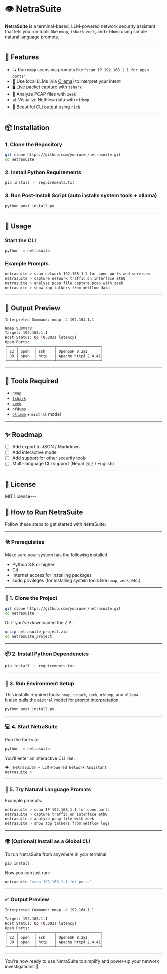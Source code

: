 # 👁️ NetraSuite

**NetraSuite** is a terminal-based, LLM-powered network security assistant that lets you run tools like `nmap`, `tshark`, `zeek`, and `nfdump` using simple natural language prompts.

---

## 🚀 Features

- 🔍 Run `nmap` scans via prompts like `"scan IP 192.168.1.1 for open ports"`
- 🧠 Use local LLMs (via [Ollama](https://ollama.com)) to interpret your intent
- 🖥️ Live packet capture with `tshark`
- 📄 Analyze PCAP files with `zeek`
- 📊 Visualize NetFlow data with `nfdump`
- 🌈 Beautiful CLI output using [`rich`](https://github.com/Textualize/rich)

---

## 📦 Installation

### 1. Clone the Repository
```bash
git clone https://github.com/youruser/netrasuite.git
cd netrasuite
```

### 2. Install Python Requirements
```bash
pip install -r requirements.txt
```

### 3. Run Post-Install Script (auto installs system tools + ollama)
```bash
python post_install.py
```

---

## 🧠 Usage

### Start the CLI
```bash
python -m netrasuite
```

### Example Prompts
```bash
netrasuite > scan network 192.168.1.1 for open ports and services
netrasuite > capture network traffic on interface eth0
netrasuite > analyze pcap file capture.pcap with zeek
netrasuite > show top talkers from netflow data
```

---

## 📁 Output Preview

```bash
Interpreted Command: nmap -A 192.168.1.1

Nmap Summary:
Target: 192.168.1.1
Host Status: Up (0.003s latency)
Open Ports:
╭────┬───────┬────────┬────────────────────╮
│ 22 │ open  │ ssh    │ OpenSSH 8.2p1      │
│ 80 │ open  │ http   │ Apache httpd 2.4.41│
╰────┴───────┴────────┴────────────────────╯
```

---

## 🔧 Tools Required

- [`nmap`](https://nmap.org)
- [`tshark`](https://www.wireshark.org)
- [`zeek`](https://zeek.org)
- [`nfdump`](https://github.com/phaag/nfdump)
- [`ollama`](https://ollama.com) + `mistral` model

---

## ✨ Roadmap

- [ ] Add export to JSON / Markdown
- [ ] Add interactive mode
- [ ] Add support for other security tools
- [ ] Multi-language CLI support (Nepali 🇳🇵 / English)

---

## 📜 License

MIT License---

## 🧪 How to Run NetraSuite

Follow these steps to get started with NetraSuite:

---

### 🛠️ Prerequisites

Make sure your system has the following installed:

- Python 3.8 or higher
- Git
- Internet access for installing packages
- sudo privileges (for installing system tools like `nmap`, `zeek`, etc.)

---

### 🚀 1. Clone the Project

```bash
git clone https://github.com/youruser/netrasuite.git
cd netrasuite
```

Or if you've downloaded the ZIP:

```bash
unzip netrasuite_project.zip
cd netrasuite_project
```

---

### 📦 2. Install Python Dependencies

```bash
pip install -r requirements.txt
```

---

### 🧰 3. Run Environment Setup

This installs required tools: `nmap`, `tshark`, `zeek`, `nfdump`, and `ollama`.  
It also pulls the `mistral` model for prompt interpretation.

```bash
python post_install.py
```

---

### 💻 4. Start NetraSuite

Run the tool via:

```bash
python -m netrasuite
```

You’ll enter an interactive CLI like:

```bash
👁️  NetraSuite — LLM-Powered Network Assistant
netrasuite >
```

---

### 🧠 5. Try Natural Language Prompts

Example prompts:

```bash
netrasuite > scan IP 192.168.1.1 for open ports
netrasuite > capture traffic on interface eth0
netrasuite > analyze pcap file with zeek
netrasuite > show top talkers from netflow logs
```

---

### 🌍 (Optional) Install as a Global CLI

To run NetraSuite from anywhere in your terminal:

```bash
pip install .
```

Now you can just run:

```bash
netrasuite "scan 192.168.1.1 for ports"
```

---

### ✅ Output Preview

```bash
Interpreted Command: nmap -A 192.168.1.1

Target: 192.168.1.1
Host Status: Up (0.003s latency)
Open Ports:
╭────┬───────┬────────┬────────────────────╮
│ 22 │ open  │ ssh    │ OpenSSH 8.2p1      │
│ 80 │ open  │ http   │ Apache httpd 2.4.41│
╰────┴───────┴────────┴────────────────────╯
```

---

You're now ready to use NetraSuite to simplify and power-up your network investigations! 🎯